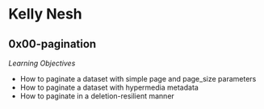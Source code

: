 # Kelly Nesh
## 0x00-pagination
*Learning Objectives*
- How to paginate a dataset with simple page and page_size parameters
- How to paginate a dataset with hypermedia metadata
- How to paginate in a deletion-resilient manner
